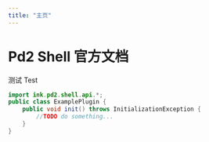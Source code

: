 ```yaml
---
title: "主页"
---
```


# Pd2 Shell 官方文档

测试 Test

```java
import ink.pd2.shell.api.*;
public class ExamplePlugin {
	public void init() throws InitializationException {
		//TODO do something...
	}
}
```

